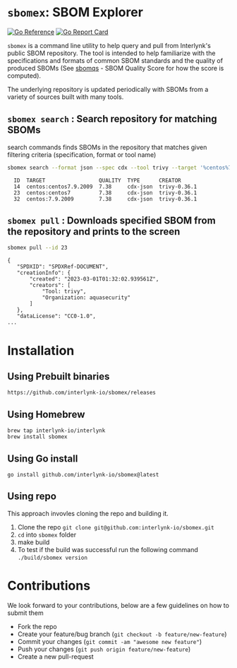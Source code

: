 <!--
 Copyright 2023 Interlynk.io
 
 Licensed under the Apache License, Version 2.0 (the "License");
 you may not use this file except in compliance with the License.
 You may obtain a copy of the License at
 
     http://www.apache.org/licenses/LICENSE-2.0
 
 Unless required by applicable law or agreed to in writing, software
 distributed under the License is distributed on an "AS IS" BASIS,
 WITHOUT WARRANTIES OR CONDITIONS OF ANY KIND, either express or implied.
 See the License for the specific language governing permissions and
 limitations under the License.
-->

# `sbomex`: SBOM Explorer

[![Go Reference](https://pkg.go.dev/badge/github.com/interlynk-io/sbomex.svg)](https://pkg.go.dev/github.com/interlynk-io/sbomex)
[![Go Report Card](https://goreportcard.com/badge/github.com/interlynk-io/sbomex)](https://goreportcard.com/report/github.com/interlynk-io/sbomex)

`sbomex` is a command line utility to help query and pull from Interlynk's public SBOM repository. The tool is intended to help familiarize with the specifications and formats of common SBOM standards and the quality of produced SBOMs (See [sbomqs](https://github.com/interlynk-io/sbomqs/) - SBOM Quality Score for how the score is computed). 

The underlying repository is updated periodically with SBOMs from a variety of sources built with many tools.


## `sbomex search` : Search repository for matching SBOMs
search commands finds SBOMs in the repository that matches given filtering criteria (specification, format or tool name)

```sh
sbomex search --format json --spec cdx --tool trivy --target '%centos%7' --limit 3
```
```
  ID  TARGET                 QUALITY  TYPE      CREATOR
  14  centos:centos7.9.2009  7.38     cdx-json  trivy-0.36.1
  23  centos:centos7         7.38     cdx-json  trivy-0.36.1
  32  centos:7.9.2009        7.38     cdx-json  trivy-0.36.1
```

## `sbomex pull` : Downloads specified SBOM from the repository and prints to the screen
```sh
sbomex pull --id 23
 ```
 ```
 {
	"SPDXID": "SPDXRef-DOCUMENT",
	"creationInfo": {
		"created": "2023-03-01T01:32:02.939561Z",
		"creators": [
			"Tool: trivy",
			"Organization: aquasecurity"
		]
	},
	"dataLicense": "CC0-1.0",
 ...
 ```
 
# Installation 

## Using Prebuilt binaries 

```console
https://github.com/interlynk-io/sbomex/releases
```

## Using Homebrew
```console
brew tap interlynk-io/interlynk
brew install sbomex
```

## Using Go install

```console
go install github.com/interlynk-io/sbomex@latest
```

## Using repo

This approach invovles cloning the repo and building it. 

1. Clone the repo `git clone git@github.com:interlynk-io/sbomex.git`
2. `cd` into `sbomex` folder 
3. make build
4. To test if the build was successful run the following command `./build/sbomex version`


# Contributions
We look forward to your contributions, below are a few guidelines on how to submit them 

- Fork the repo
- Create your feature/bug branch (`git checkout -b feature/new-feature`)
- Commit your changes (`git commit -am "awesome new feature"`)
- Push your changes (`git push origin feature/new-feature`)
- Create a new pull-request
